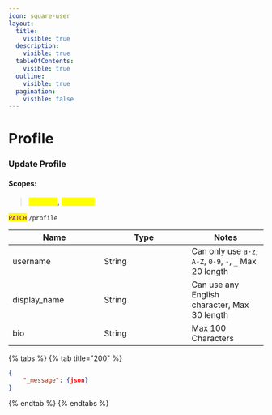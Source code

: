 ```yaml
---
icon: square-user
layout:
  title:
    visible: true
  description:
    visible: true
  tableOfContents:
    visible: true
  outline:
    visible: true
  pagination:
    visible: false
---
```


# Profile

### Update Profile

#### Scopes:

> <mark style="color:yellow;">`user.get`</mark>, <mark style="color:yellow;">`user.edit`</mark>

<mark style="color:purple;">`PATCH`</mark> `/profile`

<table><thead><tr><th width="165">Name</th><th width="157">Type</th><th>Notes</th></tr></thead><tbody><tr><td>username</td><td>String</td><td>Can only use <code>a-z</code>, <code>A-Z</code>, <code>0-9</code>, <code>-</code>, <code>_</code> Max 20 length</td></tr><tr><td>display_name</td><td>String</td><td>Can use any English character, Max 30 length</td></tr><tr><td>bio</td><td>String</td><td>Max 100 Characters</td></tr></tbody></table>

{% tabs %}
{% tab title="200" %}
```json
{
    "_message": {json}
}
```
{% endtab %}
{% endtabs %}
